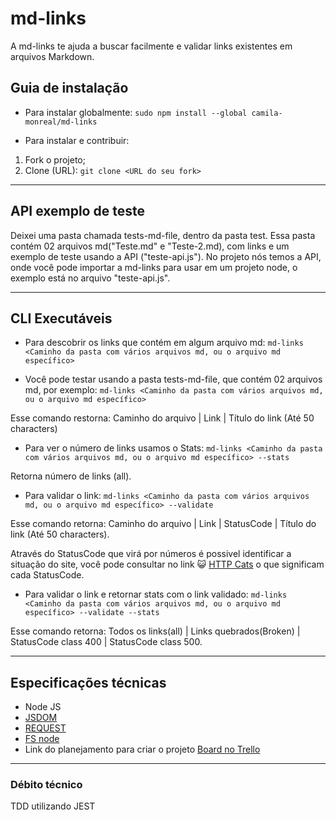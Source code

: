 # md-links
A md-links te ajuda a buscar facilmente e validar links existentes em arquivos Markdown. 

## Guia de instalação
* Para instalar globalmente:
 `sudo npm install --global camila-monreal/md-links`

* Para instalar e contribuir: 
1. Fork o projeto;
2. Clone (URL):  `git clone <URL do seu fork>`

***
 
## API exemplo de teste
Deixei uma pasta chamada tests-md-file, dentro da pasta test. Essa pasta contém 02 arquivos md("Teste.md" e "Teste-2.md), com links e um exemplo de teste usando a API ("teste-api.js"). 
No projeto nós temos a API, onde você pode importar a md-links para usar em um projeto node, o exemplo está no arquivo "teste-api.js".

***

## CLI Executáveis
* Para descobrir os links que contém em algum arquivo md:
`md-links <Caminho da pasta com vários arquivos md, ou o arquivo md específico>`

* Você pode testar usando a pasta tests-md-file, que contém 02 arquivos md, por exemplo:
`md-links <Caminho da pasta com vários arquivos md, ou o arquivo md específico>`

Esse comando restorna:  Caminho do arquivo | Link | Título do link (Até 50 characters)

* Para ver o número de links usamos o Stats:
`md-links <Caminho da pasta com vários arquivos md, ou o arquivo md específico> --stats`

Retorna número de links (all).

* Para validar o link: 
`md-links <Caminho da pasta com vários arquivos md, ou o arquivo md específico> --validate`

Esse comando retorna: Caminho do arquivo | Link | StatusCode | Título do link (Até 50 characters). 

Através do StatusCode que virá por números é possivel identificar a situação do site, você pode consultar no link :smiley_cat: [HTTP Cats](https://http.cat/ ) o que significam cada StatusCode.

* Para validar o link e retornar stats com o link validado:
`md-links <Caminho da pasta com vários arquivos md, ou o arquivo md específico> --validate --stats`

Esse comando retorna: Todos os links(all) | Links quebrados(Broken) | StatusCode class 400 | StatusCode class 500.

***

## Especificações técnicas 
* Node JS 
* [JSDOM](https://github.com/jsdom/jsdom)
* [REQUEST](https://github.com/request/request)
* [FS node](https://nodejs.org/docs/v0.3.1/api/fs.html)
* Link do planejamento para criar o projeto [Board no Trello](https://trello.com/b/VFInzOLQ/md-links)

***

### Débito técnico 
TDD utilizando JEST 
